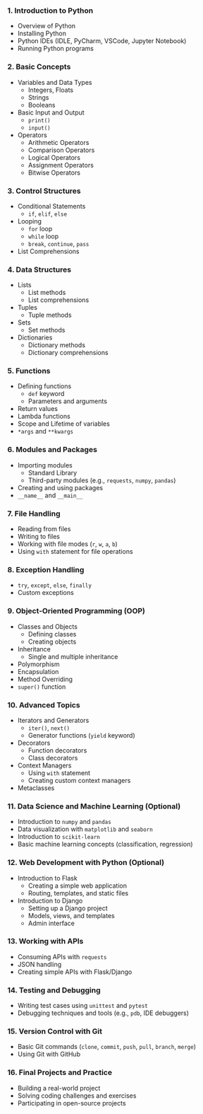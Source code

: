 ### 1. Introduction to Python
- Overview of Python
- Installing Python
- Python IDEs (IDLE, PyCharm, VSCode, Jupyter Notebook)
- Running Python programs

### 2. Basic Concepts
- Variables and Data Types
  - Integers, Floats
  - Strings
  - Booleans
- Basic Input and Output
  - `print()`
  - `input()`
- Operators
  - Arithmetic Operators
  - Comparison Operators
  - Logical Operators
  - Assignment Operators
  - Bitwise Operators

### 3. Control Structures
- Conditional Statements
  - `if`, `elif`, `else`
- Looping
  - `for` loop
  - `while` loop
  - `break`, `continue`, `pass`
- List Comprehensions

### 4. Data Structures
- Lists
  - List methods
  - List comprehensions
- Tuples
  - Tuple methods
- Sets
  - Set methods
- Dictionaries
  - Dictionary methods
  - Dictionary comprehensions

### 5. Functions
- Defining functions
  - `def` keyword
  - Parameters and arguments
- Return values
- Lambda functions
- Scope and Lifetime of variables
- `*args` and `**kwargs`

### 6. Modules and Packages
- Importing modules
  - Standard Library
  - Third-party modules (e.g., `requests`, `numpy`, `pandas`)
- Creating and using packages
- `__name__` and `__main__`

### 7. File Handling
- Reading from files
- Writing to files
- Working with file modes (`r`, `w`, `a`, `b`)
- Using `with` statement for file operations

### 8. Exception Handling
- `try`, `except`, `else`, `finally`
- Custom exceptions

### 9. Object-Oriented Programming (OOP)
- Classes and Objects
  - Defining classes
  - Creating objects
- Inheritance
  - Single and multiple inheritance
- Polymorphism
- Encapsulation
- Method Overriding
- `super()` function

### 10. Advanced Topics
- Iterators and Generators
  - `iter()`, `next()`
  - Generator functions (`yield` keyword)
- Decorators
  - Function decorators
  - Class decorators
- Context Managers
  - Using `with` statement
  - Creating custom context managers
- Metaclasses

### 11. Data Science and Machine Learning (Optional)
- Introduction to `numpy` and `pandas`
- Data visualization with `matplotlib` and `seaborn`
- Introduction to `scikit-learn`
- Basic machine learning concepts (classification, regression)

### 12. Web Development with Python (Optional)
- Introduction to Flask
  - Creating a simple web application
  - Routing, templates, and static files
- Introduction to Django
  - Setting up a Django project
  - Models, views, and templates
  - Admin interface

### 13. Working with APIs
- Consuming APIs with `requests`
- JSON handling
- Creating simple APIs with Flask/Django

### 14. Testing and Debugging
- Writing test cases using `unittest` and `pytest`
- Debugging techniques and tools (e.g., `pdb`, IDE debuggers)

### 15. Version Control with Git
- Basic Git commands (`clone`, `commit`, `push`, `pull`, `branch`, `merge`)
- Using Git with GitHub

### 16. Final Projects and Practice
- Building a real-world project
- Solving coding challenges and exercises
- Participating in open-source projects